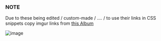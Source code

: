 ### NOTE

Due to these being edited / custom-made / .... / to use their links in CSS snippets copy imgur links from [this Album](https://imgur.com/a/rZZG1qM)

![image](https://github.com/passivegravity/DiscordProfileDecorations/assets/96681438/175e16f3-abe3-43c3-857b-1670b412b74c)

